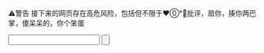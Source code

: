 ⚠️警告
接下来的网页存在高危风险，包括但不限于❤️⓪°👄批评，扇你，揍你两巴掌，傻呆呆的，你个笨蛋
 <script>
            function fun() {
                var password=document.getElementById("password");
                if (password.value == "4958") {
                       window.open("http://cxk233.github.io/#/post/beta/Unravel.md");
                        return true;
                }else {
                    return false;
                }
            }
        </script>
<input type="password" name="password" id="password"/>
        <input type="button" valve="继续" onclick=" return fun()"/>

